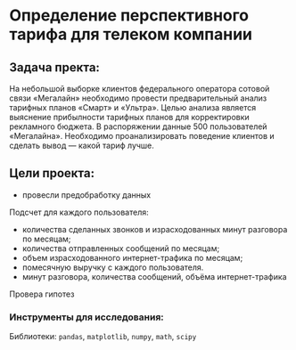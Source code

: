 # Определение перспективного тарифа для телеком компании


## Задача пректа:
На небольшой выборке клиентов федерального оператора сотовой связи «Мегалайн» необходимо провести предварительный анализ тарифных планов «Смарт» и «Ультра». Целью анализа является выяснение прибылности тарифных планов для корректировки рекламного бюджета. В распоряжении данные 500 пользователей «Мегалайна». Необходимо проанализировать поведение клиентов и сделать вывод — какой тариф лучше.

## Цели проекта:

- провесли предобработку данных

Подсчет для каждого пользователя:
- количества сделанных звонков и израсходованных минут разговора по месяцам;
- количества отправленных сообщений по месяцам;
- объем израсходованного интернет-трафика по месяцам;
- помесячную выручку с каждого пользователя.
- минут разговора, количества сообщений, объёма интернет-трафика

Провера гипотез

### Инструменты для исследования:

Библиотеки: `pandas`, `matplotlib`, `numpy`, `math`, `scipy`
